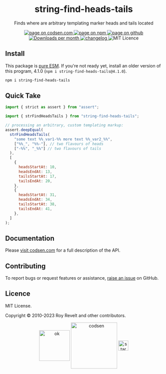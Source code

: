 <h1 align="center">string-find-heads-tails</h1>

<p align="center">Finds where are arbitrary templating marker heads and tails located</p>

<p align="center">
  <a href="https://codsen.com/os/string-find-heads-tails" rel="nofollow noreferrer noopener">
    <img src="https://img.shields.io/badge/-codsen-blue?style=flat-square" alt="page on codsen.com">
  </a>
  <a href="https://www.npmjs.com/package/string-find-heads-tails" rel="nofollow noreferrer noopener">
    <img src="https://img.shields.io/badge/-npm-blue?style=flat-square" alt="page on npm">
  </a>
  <a href="https://github.com/codsen/codsen/tree/main/packages/string-find-heads-tails" rel="nofollow noreferrer noopener">
    <img src="https://img.shields.io/badge/-github-blue?style=flat-square" alt="page on github">
  </a>
  <a href="https://npmcharts.com/compare/string-find-heads-tails?interval=30" rel="nofollow noreferrer noopener" target="_blank">
    <img src="https://img.shields.io/npm/dm/string-find-heads-tails.svg?style=flat-square" alt="Downloads per month">
  </a>
  <a href="https://codsen.com/os/string-find-heads-tails/changelog" rel="nofollow noreferrer noopener">
    <img src="https://img.shields.io/badge/changelog-here-brightgreen?style=flat-square" alt="changelog">
  </a>
  <img src="https://img.shields.io/badge/licence-MIT-brightgreen.svg?style=flat-square" alt="MIT Licence">
</p>

## Install

This package is [pure ESM](https://gist.github.com/sindresorhus/a39789f98801d908bbc7ff3ecc99d99c). If you're not ready yet, install an older version of this program, 4.1.0 (`npm i string-find-heads-tails@4.1.0`).

```bash
npm i string-find-heads-tails
```

## Quick Take

```js
import { strict as assert } from "assert";

import { strFindHeadsTails } from "string-find-heads-tails";

// processing an arbitrary, custom templating markup:
assert.deepEqual(
  strFindHeadsTails(
    "some text %%_var1-%% more text %%_var2_%%",
    ["%%_", "%%-"], // two flavours of heads
    ["-%%", "_%%"] // two flavours of tails
  ),
  [
    {
      headsStartAt: 10,
      headsEndAt: 13,
      tailsStartAt: 17,
      tailsEndAt: 20,
    },
    {
      headsStartAt: 31,
      headsEndAt: 34,
      tailsStartAt: 38,
      tailsEndAt: 41,
    },
  ]
);
```

## Documentation

Please [visit codsen.com](https://codsen.com/os/string-find-heads-tails/) for a full description of the API.

## Contributing

To report bugs or request features or assistance, [raise an issue](https://github.com/codsen/codsen/issues/new/choose) on GitHub.

## Licence

MIT License.

Copyright © 2010-2023 Roy Revelt and other contributors.

<p align="center"><img src="https://codsen.com/images/png-codsen-ok.png" width="98" alt="ok" align="center"> <img src="https://codsen.com/images/png-codsen-1.png" width="148" alt="codsen" align="center"> <img src="https://codsen.com/images/png-codsen-star-small.png" width="32" alt="star" align="center"></p>
